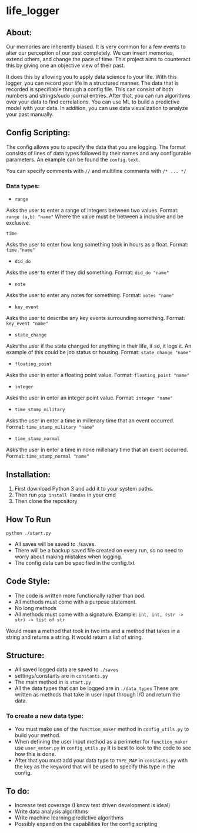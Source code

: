 # life_logger

## About:
Our memories are inherently biased. It is very common for a few events to alter our perception of our past completely. We can invent memories, extend others, and change the pace of time. This project aims to counteract this by giving one an objective view of their past.

It does this by allowing you to apply data science to your life. With this logger, you can record your life in a structured manner. The data that is recorded is specifiable through a config file. This can consist of both numbers and strings/sudo journal entries. After that, you can run algorithms over your data to find correlations. You can use ML to build a predictive model with your data. In addition, you can use data visualization to analyze your past manually.

## Config Scripting:
The config allows you to specify the data that you are logging. The format consists of lines of data types followed by their names and any configurable parameters. An example can be found the `config.text`.

You can specify comments with `//` and multiline comments with `/* ... */`

### Data types:
* `range`

Asks the user to enter a range of integers between two values. Format: `range (a,b) "name"` Where the value must be between a inclusive and be exclusive.

`time`

Asks the user to enter how long something took in hours as a float. Format: `time "name"`

* `did_do`

Asks the user to enter if they did something. Format: `did_do "name"`

* `note`

Asks the user to enter any notes for something. Format: `notes "name"`

* `key_event`

Asks the user to describe any key events surrounding something. Format: `key_event "name"`

* `state_change`

Asks the user if the state changed for anything in their life, if so, it logs it. An example of this could be job status or housing. Format: `state_change "name"`

* `floating_point`

Asks the user in enter a floating point value. Format: `floating_point "name"`

* `integer`

Asks the user in enter an integer point value. Format: `integer "name"`

* `time_stamp_military`

Asks the user in enter a time in millenary time that an event occurred. Format: `time_stamp_military "name"`

* `time_stamp_normal`

Asks the user in enter a time in none millenary time that an event occurred. Format: `time_stamp_normal "name"`

## Installation:
1. First download Python 3 and add it to your system paths.
2. Then run `pip install Pandas` in your cmd
3. Then clone the repository

## How To Run
    python ./start.py
* All saves will be saved to ./saves. 
* There will be a backup saved file created on every run, so no need to worry about making mistakes when logging.
* The config data can be specified in the config.txt

## Code Style:
* The code is written more functionally rather than ood.
* All methods must come with a purpose statement.
* No long methods
* All methods must come with a signature. Example:
`int, int, (str -> str) -> list of str`

 Would mean a method that took in two ints and a method that takes in a string and returns a string. It would return a list of string.

## Structure:
* All saved logged data are saved to `./saves`
* settings/constants are in `constants.py`
* The main method in is `start.py`
* All the data types that can be logged are in `./data_types` These are written as methods that take in user input through I/O and return the data.

### To create a new data type: 
* You must make use of the `function_maker` method in `config_utils.py` to build your method. 
* When defining the user input method as a perimeter for `function_maker` use `user_enter.py` in `config_utils.py` It is best to look to the code to see how this is done.
* After that you must add your data type to `TYPE_MAP` in `constants.py` with the key as the keyword that will be used to specify this type in the config.


## To do:
* Increase test coverage (I know test driven development is ideal)
* Write data analysis algorithms
* Write machine learning predictive algorithms
* Possibly expand on the capabilities for the config scripting

